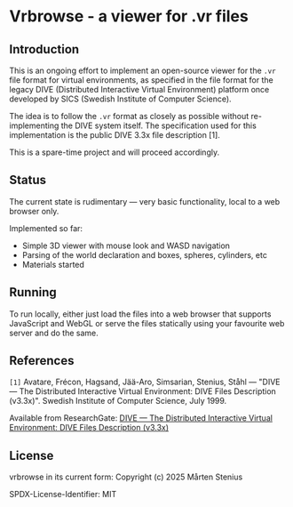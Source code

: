 # Vrbrowse - a viewer for .vr files

## Introduction

This is an ongoing effort to implement an open-source viewer for the `.vr` file format for virtual environments,
as specified in the file format for the legacy DIVE (Distributed Interactive Virtual Environment)
platform once developed by SICS (Swedish Institute of Computer Science).

The idea is to follow the `.vr` format as closely as possible without re-implementing the DIVE system itself.
The specification used for this implementation is the public DIVE 3.3x file description [1].

This is a spare-time project and will proceed accordingly.

## Status

The current state is rudimentary — very basic functionality, local to a web browser only.

Implemented so far:

- Simple 3D viewer with mouse look and WASD navigation
- Parsing of the world declaration and boxes, spheres, cylinders, etc
- Materials started

## Running

To run locally, either just load the files into a web browser that supports JavaScript and WebGL or
serve the files statically using your favourite web server and do the same.

## References

`[1]` Avatare, Frécon, Hagsand, Jää-Aro, Simsarian, Stenius, Ståhl — "DIVE — The Distributed Interactive Virtual Environment: DIVE Files Description (v3.3x)". Swedish Institute of Computer Science, July 1999.

Available from ResearchGate: [DIVE — The Distributed Interactive Virtual Environment: DIVE Files Description (v3.3x)](https://www.researchgate.net/publication/2627184_DIVE_---_The_Distributed_Interactive_Virtual_Environment_DIVE_Files_Description)

## License

vrbrowse in its current form: Copyright (c) 2025 Mårten Stenius

SPDX-License-Identifier: MIT
